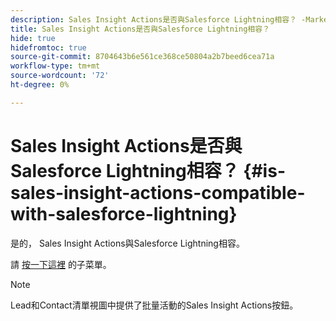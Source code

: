 ```yaml
---
description: Sales Insight Actions是否與Salesforce Lightning相容？ -Marketo文檔 — 產品文檔
title: Sales Insight Actions是否與Salesforce Lightning相容？
hide: true
hidefromtoc: true
source-git-commit: 8704643b6e561ce368ce50804a2b7beed6cea71a
workflow-type: tm+mt
source-wordcount: '72'
ht-degree: 0%

---
```


# Sales Insight Actions是否與Salesforce Lightning相容？ {#is-sales-insight-actions-compatible-with-salesforce-lightning}

是的， Sales Insight Actions與Salesforce Lightning相容。

請 [按一下這裡](https://s3.amazonaws.com/tout-user-store/salesforce/assets/SF+Guide+for+Lightning.pdf) 的子菜單。

>[!NOTE]
>
>Lead和Contact清單視圖中提供了批量活動的Sales Insight Actions按鈕。
